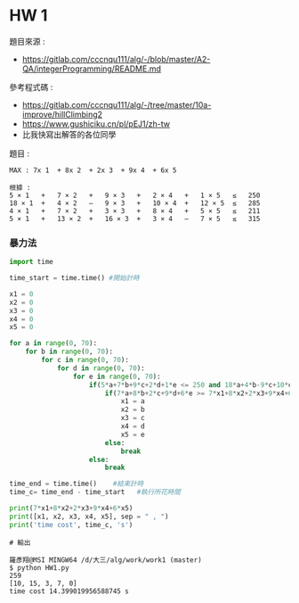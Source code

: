# HW 1



題目來源 : 

* https://gitlab.com/cccnqu111/alg/-/blob/master/A2-QA/integerProgramming/README.md



參考程式碼 : 

* https://gitlab.com/cccnqu111/alg/-/tree/master/10a-improve/hillClimbing2
* https://www.gushiciku.cn/pl/pEJ1/zh-tw
* 比我快寫出解答的各位同學



題目 : 

```
MAX : 7x 1  + 8x 2  + 2x 3  + 9x 4  + 6x 5 

根據 : 
5 × 1	+	7 × 2	+	9 × 3	+	2 × 4	+	1 × 5	≤	250
18 × 1	+	4 × 2	–	9 × 3	+	10 × 4	+	12 × 5	≤	285
4 × 1	+	7 × 2	+	3 × 3	+	8 × 4	+	5 × 5	≤	211
5 × 1	+	13 × 2	+	16 × 3	+	3 × 4	–	7 × 5	≤	315
```



### 暴力法

```python
import time

time_start = time.time() #開始計時

x1 = 0
x2 = 0
x3 = 0
x4 = 0
x5 = 0

for a in range(0, 70):
    for b in range(0, 70):
        for c in range(0, 70):
            for d in range(0, 70):
                for e in range(0, 70):
                    if(5*a+7*b+9*c+2*d+1*e <= 250 and 18*a+4*b-9*c+10*d+12*e <= 285 and 4*a+7*b+3*c+8*d+5*e <= 211 and 5*a+13*b+16*c+3*d-7*e <= 315):
                        if(7*a+8*b+2*c+9*d+6*e >= 7*x1+8*x2+2*x3+9*x4+6*x5):
                            x1 = a
                            x2 = b
                            x3 = c
                            x4 = d
                            x5 = e
                        else: 
                            break
                    else:
                        break

time_end = time.time()    #結束計時
time_c= time_end - time_start   #執行所花時間

print(7*x1+8*x2+2*x3+9*x4+6*x5)
print([x1, x2, x3, x4, x5], sep = " , ")
print('time cost', time_c, 's')
```

```
# 輸出

羅彥翔@MSI MINGW64 /d/大三/alg/work/work1 (master)
$ python HW1.py
259
[10, 15, 3, 7, 0]
time cost 14.399019956588745 s
```

